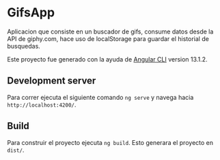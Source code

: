 # GifsApp

Aplicacion que consiste en un buscador de gifs, consume datos desde la API de giphy.com, hace uso de localStorage para guardar el historial de busquedas. 

Este proyecto fue generado con la ayuda de [Angular CLI](https://github.com/angular/angular-cli) version 13.1.2.

## Development server

Para correr ejecuta el siguiente comando `ng serve` y navega hacia `http://localhost:4200/`.

## Build

Para construir el proyecto ejecuta `ng build`. Esto generara el proyecto en  `dist/`.

